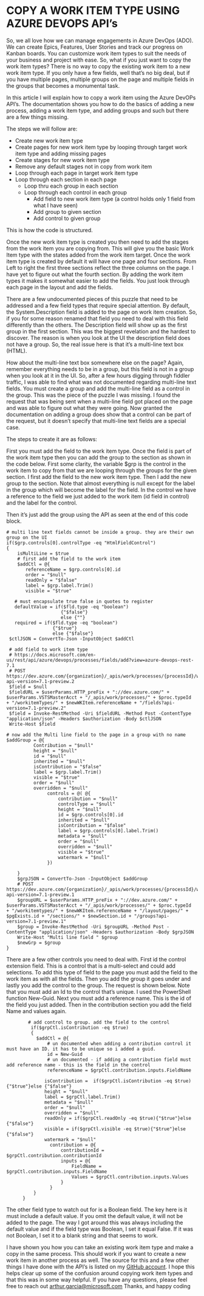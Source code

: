		
# COPY A WORK ITEM TYPE USING AZURE DEVOPS API’s

So, we all love how we can manage engagements in Azure DevOps (ADO). We can create Epics, Features, User Stories and track our progress on Kanban boards. You can customize work item types to suit the needs of your business and project with ease. So, what if you just want to copy the work item types? There is no way to copy the existing work item to a new work item type. If you only have a few fields, well that’s no big deal, but if you have multiple pages, multiple groups on the page and multiple fields in the groups that becomes a monumental task.

In this article I will explain how to copy a work item using the Azure DevOPs API’s. The documentation shows you how to do the basics of adding a new process, adding a work item type, and adding groups and such but there are a few things missing. 

The steps we will follow are:
-	Create new work item type
-	Create pages for new work item type by looping through target work item type and adding missing pages
-	Create stages for new work item type
  - Remove any default stages not in copy from work item
-	Loop through each page in target work item type
  -	Loop through each section in each page
    -	Loop thru each group in each section
      -	Loop through each control in each group
        -	Add field to new work item type (a control holds only 1 field from what I have seen)
        -	Add group to given section
        -	Add control to given group
  
This is how the code is structured. 

Once the new work item type is created you then need to add the stages from the work item you are copying from. This will give you the basic Work Item type with the states added from the work item target. Once the work item type is created by default it will have one page and four sections. From Left to right the first three sections reflect the three columns on the page. I have yet to figure out what the fourth section. By adding the work item types it makes it somewhat easier to add the fields. You just look through each page in the layout and add the fields.

There are a few undocumented pieces of this puzzle that need to be addressed and a few field types that require special attention. By default, the System.Description field is added to the page on work item creation. So, if you for some reason renamed that field you need to deal with this field differently than the others. 
The Description field will show up as the first group in the first section. This was the biggest revelation and the hardest to discover. The reason is when you look at the UI the description field does not have a group. So, the real issue here is that it’s a multi-line text box (HTML). 

How about the multi-line text box somewhere else on the page? Again, remember everything needs to be in a group, but this field is not in a group when you look at it in the UI. So, after a few hours digging through fiddler traffic, I was able to find what was not documented regarding multi-line text fields. You must create a group and add the multi-line field as a control in the group.  This was the piece of the puzzle I was missing. I found the request that was being sent when a multi-line field got placed on the page and was able to figure out what they were going.  Now granted the documentation on adding a group does show that a control can be part of the request, but it doesn’t specify that multi-line text fields are a special case. 

The steps to create it are as follows: 

First you must add the field to the work item type. Once the field is part of the work item type then you can add the group to the section as shown in the code below. First some clarity, the variable $grp is the control in the work item to copy from that we are looping through the groups for the given section. I first add the field to the new work item type. Then I add the new group to the section. Note that almost everything is null except for the label in the group which will become the label for the field. In the control we have a reference to the field we just added to the work item (id field in control) and the label for the control. 

Then it’s just add the group using the API as seen at the end of this code block.

    # multi line text fields cannot be inside a group. they are their own group on the UI
    if($grp.controls[0].controlType -eq "HtmlFieldControl")
    {
        isMultiLine = $true
        # first add the field to the work item
        $addCtl = @{
           referenceName = $grp.controls[0].id
           order = "$null"
           readOnly = "$false"
           label = $grp.label.Trim()
           visible = "$true"

       # must encapsulate true false in quotes to register
       defaultValue = if($fld.type -eq "boolean")
                        {"$false"}
                        else {""}
       required = if($fld.type -eq "boolean")
                     {"$true"} 
                     else {"$false"} 
     $ctlJSON = ConvertTo-Json -InputObject $addCtl

     # add field to work item type
     # https://docs.microsoft.com/en-us/rest/api/azure/devops/processes/fields/add?view=azure-devops-rest-7.1
     # POST https://dev.azure.com/{organization}/_apis/work/processes/{processId}/workItemTypes/{witRefName}/fields?api-version=7.1-preview.2
     $field = $null
     $fieldURL = $userParams.HTTP_preFix + "://dev.azure.com/" + $userParams.VSTSMasterAcct + "/_apis/work/processes/" + $proc.typeId  + "/workitemTypes/" + $newWKItem.referenceName + "/fields?api-version=7.1-preview.2"
     $field = Invoke-RestMethod -Uri $fieldURL -Method Post -ContentType "application/json" -Headers $authorization -Body $ctlJSON
     Write-Host $field
                                            
    # now add the Multi line field to the page in a group with no name 
    $addGroup = @{
              Contribution = "$null"    
              height = "$null"
              id = "$null"
              inherited = "$null"
              isContribution = "$false"
              label = $grp.label.Trim()
              visible = "$true"
              order = "$null"
              overridden = "$null"
                   controls = @( @{
                       contribution = "$null"
                       controlType = "$null"
                       height = "$null"
                       id = $grp.controls[0].id
                       inherited = "$null"
                       isContribution = "$false"
                       label = $grp.controls[0].label.Trim()
                       metadata = "$null"
                       order = "$null"
                       overridden = "$null"
                       visible = "$true"
                       watermark = "$null"
                   })

        }
        $grpJSON = ConvertTo-Json -InputObject $addGroup
        # POST https://dev.azure.com/{organization}/_apis/work/processes/{processId}/workItemTypes/{witRefName}/layout/pages/{pageId}/sections/{sectionId}/groups?api-version=7.1-preview.1
        $groupURL = $userParams.HTTP_preFix + "://dev.azure.com/" + $userParams.VSTSMasterAcct + "/_apis/work/processes/" + $proc.typeId  + "/workitemtypes/" + $newWKItem.referenceName + "/layout/pages/" + $pgExists.id + "/sections/" + $newSection.id + "/groups?api-version=7.1-preview.1"   
        $group = Invoke-RestMethod -Uri $groupURL -Method Post -ContentType "application/json" -Headers $authorization -Body $grpJSON
        Write-Host "Multi line field " $group
        $newGrp = $group  
    }
    


There are a few other controls you need to deal with. First id the control extension field. This is a control that is a multi-select and could add selections. To add this type of field to the page you must add the field to the work item as with all the fields. Then you add the group it goes under and lastly you add the control to the group. The request is shown below. Note that you must add an Id to the control that’s unique. I used the PowerShell function New-Guid. Next you must add a reference name. This is the id of the field you just added. Then in the contribution section you add the field Name and values again.

            # add control to group. add the field to the control
             if($grpCtl.isContribution -eq $true)
             {
               $addCtl = @{
                   # un documented when adding a contribution control it must have an ID. it has to be unique so i added a guid.
                   id = New-Guid
                   # un documented - if adding a contribution field must add reference name - this is the field in the control
                   referenceName = $grpCtl.contribution.inputs.FieldName

                  isContribution =  if($grpCtl.isContribution -eq $true){"$true"}else {"$false"}  
                  height = "$null"
                  label = $grpCtl.label.Trim()
                  metadata = "$null"
                  order = "$null"
                  overridden = "$null"
                  readOnly = if($grpCtl.readOnly -eq $true){"$true"}else {"$false"}   
                  visible = if($grpCtl.visible -eq $true){"$true"}else {"$false"}   
                  watermark = "$null"
                    contribution = @{
                        contributionId = $grpCtl.contribution.contributionId
                        inputs = @{
                            FieldName =  $grpCtl.contribution.inputs.FieldName
                            Values = $grpCtl.contribution.inputs.Values
                        }
                    }
              }
          }
          
The other field type to watch out for is a Boolean field. The key here is it must include a default value. If you omit the default value, it will not be added to the page. The way I got around this was always including the default value and if the field type was Boolean, I set it equal False. If it was not Boolean, I set it to a blank string and that seems to work.

I have shown you how you can take an existing work item type and make a copy in the same process. This should work if you want to create a new work item in another process as well. The source for this and a few other things I have done with the API’s is listed on my [GitHub account](). I hope this helps clear up some of the confusion around copying work item types and that this was in some way helpful. If you have any questions, please feel free to reach out arthur.garcia@microsoft.com 
Thanks, and happy coding
